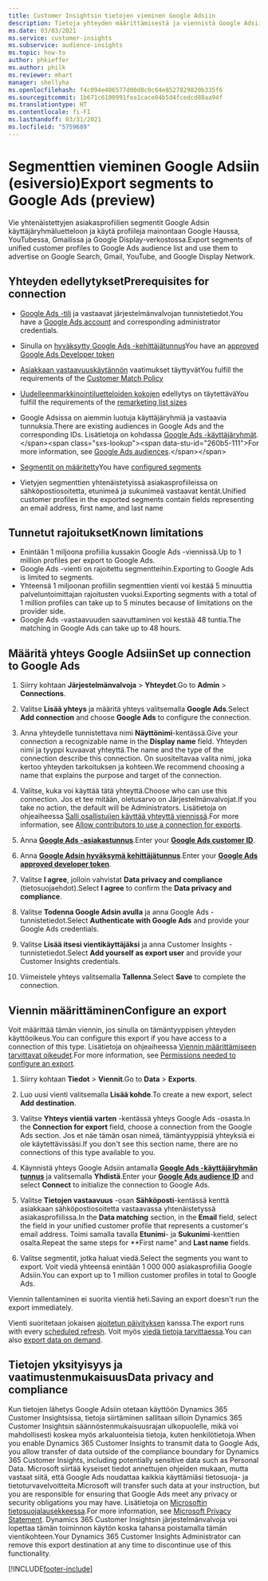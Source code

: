 ```yaml
---
title: Customer Insightsin tietojen vieminen Google Adsiin
description: Tietoja yhteyden määrittämisestä ja viennistä Google Adsiin.
ms.date: 03/03/2021
ms.service: customer-insights
ms.subservice: audience-insights
ms.topic: how-to
author: phkieffer
ms.author: philk
ms.reviewer: mhart
manager: shellyha
ms.openlocfilehash: f4c094e486577d00d8c0c64e8527829820b335f6
ms.sourcegitcommit: 1b671c6100991fea1cace04b5d4fcedcd88aa94f
ms.translationtype: HT
ms.contentlocale: fi-FI
ms.lasthandoff: 03/31/2021
ms.locfileid: "5759689"
---
```

# <a name="export-segments-to-google-ads-preview"></a><span data-ttu-id="260b5-103">Segmenttien vieminen Google Adsiin (esiversio)</span><span class="sxs-lookup"><span data-stu-id="260b5-103">Export segments to Google Ads (preview)</span></span>

<span data-ttu-id="260b5-104">Vie yhtenäistettyjen asiakasprofiilien segmentit Google Adsin käyttäjäryhmäluetteloon ja käytä profiileja mainontaan Google Haussa, YouTubessa, Gmailissa ja Google Display-verkostossa.</span><span class="sxs-lookup"><span data-stu-id="260b5-104">Export segments of unified customer profiles to Google Ads audience list and use them to advertise on Google Search, Gmail, YouTube, and Google Display Network.</span></span> 

## <a name="prerequisites-for-connection"></a><span data-ttu-id="260b5-105">Yhteyden edellytykset</span><span class="sxs-lookup"><span data-stu-id="260b5-105">Prerequisites for connection</span></span>

-   <span data-ttu-id="260b5-106">[Google Ads -tili](https://ads.google.com/) ja vastaavat järjestelmänvalvojan tunnistetiedot.</span><span class="sxs-lookup"><span data-stu-id="260b5-106">You have a [Google Ads account](https://ads.google.com/) and corresponding administrator credentials.</span></span>
-   <span data-ttu-id="260b5-107">Sinulla on [hyväksytty Google Ads -kehittäjätunnus](https://developers.google.com/google-ads/api/docs/first-call/dev-token)</span><span class="sxs-lookup"><span data-stu-id="260b5-107">You have an [approved Google Ads Developer token](https://developers.google.com/google-ads/api/docs/first-call/dev-token)</span></span> 
-   <span data-ttu-id="260b5-108">[Asiakkaan vastaavuuskäytännön](https://support.google.com/adspolicy/answer/6299717) vaatimukset täyttyvät</span><span class="sxs-lookup"><span data-stu-id="260b5-108">You fulfill the requirements of the [Customer Match Policy](https://support.google.com/adspolicy/answer/6299717)</span></span>
-   <span data-ttu-id="260b5-109">[Uudelleenmarkkinointiluetteloiden kokojen](https://support.google.com/google-ads/answer/7558048) edellytys on täytettävä</span><span class="sxs-lookup"><span data-stu-id="260b5-109">You fulfill the requirements of the [remarketing list sizes](https://support.google.com/google-ads/answer/7558048)</span></span> 

-   <span data-ttu-id="260b5-110">Google Adsissa on aiemmin luotuja käyttäjäryhmiä ja vastaavia tunnuksia.</span><span class="sxs-lookup"><span data-stu-id="260b5-110">There are existing audiences in Google Ads and the corresponding IDs.</span></span> <span data-ttu-id="260b5-111">Lisätietoja on kohdassa [Google Ads -käyttäjäryhmät](https://support.google.com/google-ads/answer/7558048?hl=en#:~:text=Audience%20lists%20is%20a%20section,Display%20Network%20through%20remarketing%20campaigns.).</span><span class="sxs-lookup"><span data-stu-id="260b5-111">For more information, see [Google Ads audiences](https://support.google.com/google-ads/answer/7558048?hl=en#:~:text=Audience%20lists%20is%20a%20section,Display%20Network%20through%20remarketing%20campaigns.).</span></span>
-   <span data-ttu-id="260b5-112">[Segmentit on määritetty](segments.md)</span><span class="sxs-lookup"><span data-stu-id="260b5-112">You have [configured segments](segments.md)</span></span>
-   <span data-ttu-id="260b5-113">Vietyjen segmenttien yhtenäistetyissä asiakasprofiileissa on sähköpostiosoitetta, etunimeä ja sukunimeä vastaavat kentät.</span><span class="sxs-lookup"><span data-stu-id="260b5-113">Unified customer profiles in the exported segments contain fields representing an email address, first name, and last name</span></span>

## <a name="known-limitations"></a><span data-ttu-id="260b5-114">Tunnetut rajoitukset</span><span class="sxs-lookup"><span data-stu-id="260b5-114">Known limitations</span></span>

- <span data-ttu-id="260b5-115">Enintään 1 miljoona profiilia kussakin Google Ads -viennissä.</span><span class="sxs-lookup"><span data-stu-id="260b5-115">Up to 1 million profiles per export to Google Ads.</span></span>
- <span data-ttu-id="260b5-116">Google Ads -vienti on rajoitettu segmentteihin.</span><span class="sxs-lookup"><span data-stu-id="260b5-116">Exporting to Google Ads is limited to segments.</span></span>
- <span data-ttu-id="260b5-117">Yhteensä 1 miljoonan profiilin segmenttien vienti voi kestää 5 minuuttia palveluntoimittajan rajoitusten vuoksi.</span><span class="sxs-lookup"><span data-stu-id="260b5-117">Exporting segments with a total of 1 million profiles can take up to 5 minutes because of limitations on the provider side.</span></span> 
- <span data-ttu-id="260b5-118">Google Ads -vastaavuuden saavuttaminen voi kestää 48 tuntia.</span><span class="sxs-lookup"><span data-stu-id="260b5-118">The matching in Google Ads can take up to 48 hours.</span></span>

## <a name="set-up-connection-to-google-ads"></a><span data-ttu-id="260b5-119">Määritä yhteys Google Adsiin</span><span class="sxs-lookup"><span data-stu-id="260b5-119">Set up connection to Google Ads</span></span>

1. <span data-ttu-id="260b5-120">Siirry kohtaan **Järjestelmänvalvoja** > **Yhteydet**.</span><span class="sxs-lookup"><span data-stu-id="260b5-120">Go to **Admin** > **Connections**.</span></span>

1. <span data-ttu-id="260b5-121">Valitse **Lisää yhteys** ja määritä yhteys valitsemalla **Google Ads**.</span><span class="sxs-lookup"><span data-stu-id="260b5-121">Select **Add connection** and choose **Google Ads** to configure the connection.</span></span>

1. <span data-ttu-id="260b5-122">Anna yhteydelle tunnistettava nimi **Näyttönimi**-kentässä.</span><span class="sxs-lookup"><span data-stu-id="260b5-122">Give your connection a recognizable name in the **Display name** field.</span></span> <span data-ttu-id="260b5-123">Yhteyden nimi ja tyyppi kuvaavat yhteyttä.</span><span class="sxs-lookup"><span data-stu-id="260b5-123">The name and the type of the connection describe this connection.</span></span> <span data-ttu-id="260b5-124">On suositeltavaa valita nimi, joka kertoo yhteyden tarkoituksen ja kohteen.</span><span class="sxs-lookup"><span data-stu-id="260b5-124">We recommend choosing a name that explains the purpose and target of the connection.</span></span>

1. <span data-ttu-id="260b5-125">Valitse, kuka voi käyttää tätä yhteyttä.</span><span class="sxs-lookup"><span data-stu-id="260b5-125">Choose who can use this connection.</span></span> <span data-ttu-id="260b5-126">Jos et tee mitään, oletusarvo on Järjestelmänvalvojat.</span><span class="sxs-lookup"><span data-stu-id="260b5-126">If you take no action, the default will be Administrators.</span></span> <span data-ttu-id="260b5-127">Lisätietoja on ohjeaiheessa [Salli osallistujien käyttää yhteyttä viennissä](connections.md#allow-contributors-to-use-a-connection-for-exports).</span><span class="sxs-lookup"><span data-stu-id="260b5-127">For more information, see [Allow contributors to use a connection for exports](connections.md#allow-contributors-to-use-a-connection-for-exports).</span></span>

1. <span data-ttu-id="260b5-128">Anna **[Google Ads -asiakastunnus](https://support.google.com/google-ads/answer/1704344)**.</span><span class="sxs-lookup"><span data-stu-id="260b5-128">Enter your **[Google Ads customer ID](https://support.google.com/google-ads/answer/1704344)**.</span></span>

1. <span data-ttu-id="260b5-129">Anna **[Google Adsin hyväksymä kehittäjätunnus](https://developers.google.com/google-ads/api/docs/first-call/dev-token)**.</span><span class="sxs-lookup"><span data-stu-id="260b5-129">Enter your **[Google Ads approved developer token](https://developers.google.com/google-ads/api/docs/first-call/dev-token)**.</span></span>

1. <span data-ttu-id="260b5-130">Valitse **I agree**, jolloin vahvistat **Data privacy and compliance** (tietosuojaehdot).</span><span class="sxs-lookup"><span data-stu-id="260b5-130">Select **I agree** to confirm the **Data privacy and compliance**.</span></span>

1. <span data-ttu-id="260b5-131">Valitse **Todenna Google Adsin avulla** ja anna Google Ads -tunnistetiedot.</span><span class="sxs-lookup"><span data-stu-id="260b5-131">Select **Authenticate with Google Ads** and provide your Google Ads credentials.</span></span>

1. <span data-ttu-id="260b5-132">Valitse **Lisää itsesi vientikäyttäjäksi** ja anna Customer Insights -tunnistetiedot.</span><span class="sxs-lookup"><span data-stu-id="260b5-132">Select **Add yourself as export user** and provide your Customer Insights credentials.</span></span>

1. <span data-ttu-id="260b5-133">Viimeistele yhteys valitsemalla **Tallenna**.</span><span class="sxs-lookup"><span data-stu-id="260b5-133">Select **Save** to complete the connection.</span></span> 

## <a name="configure-an-export"></a><span data-ttu-id="260b5-134">Viennin määrittäminen</span><span class="sxs-lookup"><span data-stu-id="260b5-134">Configure an export</span></span>

<span data-ttu-id="260b5-135">Voit määrittää tämän viennin, jos sinulla on tämäntyyppisen yhteyden käyttöoikeus.</span><span class="sxs-lookup"><span data-stu-id="260b5-135">You can configure this export if you have access to a connection of this type.</span></span> <span data-ttu-id="260b5-136">Lisätietoja on ohjeaiheessa [Viennin määrittämiseen tarvittavat oikeudet](export-destinations.md#set-up-a-new-export).</span><span class="sxs-lookup"><span data-stu-id="260b5-136">For more information, see [Permissions needed to configure an export](export-destinations.md#set-up-a-new-export).</span></span>

1. <span data-ttu-id="260b5-137">Siirry kohtaan **Tiedot** > **Viennit**.</span><span class="sxs-lookup"><span data-stu-id="260b5-137">Go to **Data** > **Exports**.</span></span>

1. <span data-ttu-id="260b5-138">Luo uusi vienti valitsemalla **Lisää kohde**.</span><span class="sxs-lookup"><span data-stu-id="260b5-138">To create a new export, select **Add destination**.</span></span>

1. <span data-ttu-id="260b5-139">Valitse **Yhteys vientiä varten** -kentässä yhteys Google Ads -osasta.</span><span class="sxs-lookup"><span data-stu-id="260b5-139">In the **Connection for export** field, choose a connection from the Google Ads section.</span></span> <span data-ttu-id="260b5-140">Jos et näe tämän osan nimeä, tämäntyyppisiä yhteyksiä ei ole käytettävissäsi.</span><span class="sxs-lookup"><span data-stu-id="260b5-140">If you don't see this section name, there are no connections of this type available to you.</span></span>

1. <span data-ttu-id="260b5-141">Käynnistä yhteys Google Adsiin antamalla **[Google Ads -käyttäjäryhmän tunnus](https://support.google.com/google-ads/answer/7558048?hl=en#:~:text=Audience%20lists%20is%20a%20section,Display%20Network%20through%20remarketing%20campaigns.)** ja valitsemalla **Yhdistä**.</span><span class="sxs-lookup"><span data-stu-id="260b5-141">Enter your **[Google Ads audience ID](https://support.google.com/google-ads/answer/7558048?hl=en#:~:text=Audience%20lists%20is%20a%20section,Display%20Network%20through%20remarketing%20campaigns.)** and select **Connect** to initialize the connection to Google Ads.</span></span>

1. <span data-ttu-id="260b5-142">Valitse **Tietojen vastaavuus** -osan **Sähköposti**-kentässä kenttä asiakkaan sähköpostiosoitetta vastaavassa yhtenäistetyssä asiakasprofiilissa.</span><span class="sxs-lookup"><span data-stu-id="260b5-142">In the **Data matching** section, in the **Email** field, select the field in your unified customer profile that represents a customer's email address.</span></span> <span data-ttu-id="260b5-143">Toimi samalla tavalla **Etunimi**- ja **Sukunimi**-kenttien osalta.</span><span class="sxs-lookup"><span data-stu-id="260b5-143">Repeat the same steps for \*\*First name" and **Last name** fields.</span></span>

1. <span data-ttu-id="260b5-144">Valitse segmentit, jotka haluat viedä.</span><span class="sxs-lookup"><span data-stu-id="260b5-144">Select the segments you want to export.</span></span> <span data-ttu-id="260b5-145">Voit viedä yhteensä enintään 1 000 000 asiakasprofiilia Google Adsiin.</span><span class="sxs-lookup"><span data-stu-id="260b5-145">You can export up to 1 million customer profiles in total to Google Ads.</span></span>

<span data-ttu-id="260b5-146">Viennin tallentaminen ei suorita vientiä heti.</span><span class="sxs-lookup"><span data-stu-id="260b5-146">Saving an export doesn't run the export immediately.</span></span>

<span data-ttu-id="260b5-147">Vienti suoritetaan jokaisen [ajoitetun päivityksen](system.md#schedule-tab) kanssa.</span><span class="sxs-lookup"><span data-stu-id="260b5-147">The export runs with every [scheduled refresh](system.md#schedule-tab).</span></span> <span data-ttu-id="260b5-148">Voit myös [viedä tietoja tarvittaessa](export-destinations.md#run-exports-on-demand).</span><span class="sxs-lookup"><span data-stu-id="260b5-148">You can also [export data on demand](export-destinations.md#run-exports-on-demand).</span></span> 

## <a name="data-privacy-and-compliance"></a><span data-ttu-id="260b5-149">Tietojen yksityisyys ja vaatimustenmukaisuus</span><span class="sxs-lookup"><span data-stu-id="260b5-149">Data privacy and compliance</span></span>

<span data-ttu-id="260b5-150">Kun tietojen lähetys Google Adsiin otetaan käyttöön Dynamics 365 Customer Insightsissa, tietoja siirtäminen sallitaan silloin Dynamics 365 Customer Insightsin säännöstenmukaisuusrajan ulkopuolelle, mikä voi mahdollisesti koskea myös arkaluonteisia tietoja, kuten henkilötietoja.</span><span class="sxs-lookup"><span data-stu-id="260b5-150">When you enable Dynamics 365 Customer Insights to transmit data to Google Ads, you allow transfer of data outside of the compliance boundary for Dynamics 365 Customer Insights, including potentially sensitive data such as Personal Data.</span></span> <span data-ttu-id="260b5-151">Microsoft siirtää kyseiset tiedot annettujen ohjeiden mukaan, mutta vastaat siitä, että Google Ads noudattaa kaikkia käyttämiäsi tietosuoja- ja tietoturvavelvoitteita.</span><span class="sxs-lookup"><span data-stu-id="260b5-151">Microsoft will transfer such data at your instruction, but you are responsible for ensuring that Google Ads meet any privacy or security obligations you may have.</span></span> <span data-ttu-id="260b5-152">Lisätietoja on [Microsoftin tietosuojalausekkeessa](https://go.microsoft.com/fwlink/?linkid=396732).</span><span class="sxs-lookup"><span data-stu-id="260b5-152">For more information, see [Microsoft Privacy Statement](https://go.microsoft.com/fwlink/?linkid=396732).</span></span>
<span data-ttu-id="260b5-153">Dynamics 365 Customer Insightsin järjestelmänvalvoja voi lopettaa tämän toiminnon käytön koska tahansa poistamalla tämän vientikohteen.</span><span class="sxs-lookup"><span data-stu-id="260b5-153">Your Dynamics 365 Customer Insights Administrator can remove this export destination at any time to discontinue use of this functionality.</span></span>


[!INCLUDE[footer-include](../includes/footer-banner.md)]
